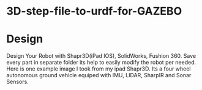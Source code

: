 # 3D-step-file-to-urdf-for-GAZEBO

# Design 
Design Your Robot with Shapr3D(iPad IOS), SolidWorks, Fushion 360. Save every part in separate folder its help to easily modify the robot per needed. Here is one example image I took from my ipad Shapr3D. Its a four wheel autonomous ground vehicle equiped with IMU, LIDAR, SharpIR and Sonar Sensors. 



